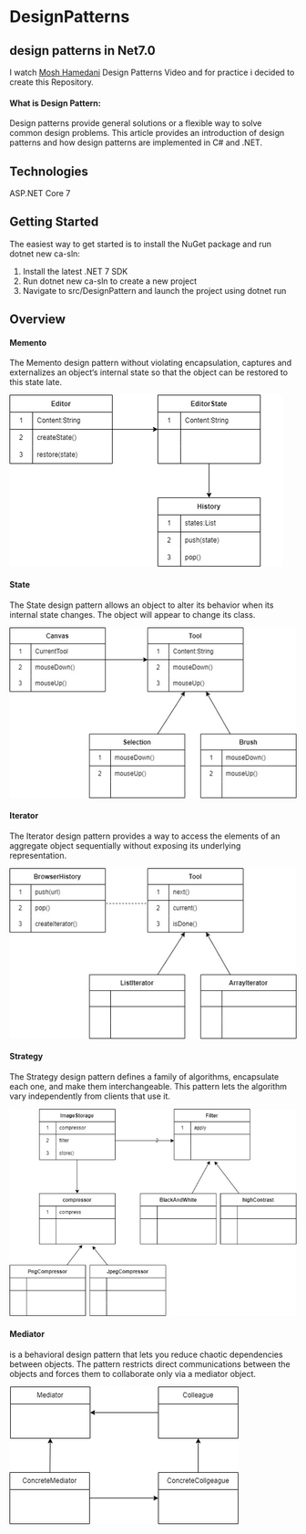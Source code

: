 # DesignPatterns
## design patterns in Net7.0

I watch [Mosh Hamedani](https://github.com/mosh-hamedani) Design Patterns Video and for practice i decided to create this Repository.

#### What is Design Pattern:

Design patterns provide general solutions or a flexible way to solve common design problems. This article provides an introduction of design patterns and how design patterns are implemented in C# and .NET.

## Technologies

ASP.NET Core 7

## Getting Started

The easiest way to get started is to install the NuGet package and run dotnet new ca-sln:

1. Install the latest .NET 7 SDK
2. Run dotnet new ca-sln to create a new project
3. Navigate to src/DesignPattern and launch the project using dotnet run

## Overview

#### Memento

The Memento design pattern without violating encapsulation, captures and externalizes an object‘s internal state so that the object can be restored to this state late.

![memento UML](https://github.com/faragh47/DesignPatterns/blob/main/memento.jpg)

#### State

The State design pattern allows an object to alter its behavior when its internal state changes. The object will appear to change its class.

![state UML](https://github.com/faragh47/DesignPatterns/blob/main/State.jpg)


#### Iterator

The Iterator design pattern provides a way to access the elements of an aggregate object sequentially without exposing its underlying representation.

![Iterator UML](https://github.com/faragh47/DesignPatterns/blob/main/Iterator.jpg)

#### Strategy

The Strategy design pattern defines a family of algorithms, encapsulate each one, and make them interchangeable. This pattern lets the algorithm vary independently from clients that use it.

![Strategy UML](https://github.com/faragh47/DesignPatterns/blob/main/strategy.jpg)


#### Mediator

is a behavioral design pattern that lets you reduce chaotic dependencies between objects. The pattern restricts direct communications between the objects and forces them to collaborate only via a mediator object.

![Mediator UML](https://github.com/faragh47/DesignPatterns/blob/main/mediator.jpg)
